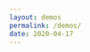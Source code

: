 ```yaml
---
layout: demos
permalink: /demos/
date: 2020-04-17
---
```


<div class="full-width">
<div class="demo-box">
   <a class="no-decoration" href="{{ '/repo/demos/00-simple/index.html' | prepend: site.url }}">
      <div style="background-image: url('https://plotboilerplate.io/repo/screenshots/screenshot-20190220_3_simpledemo.png');"></div>
   </a>
</div>
<div class="demo-box">
   <a class="no-decoration" href="{{ '/repo/demos/01-image/index.html' | prepend: site.url }}">
      <div style="background-image: url('https://plotboilerplate.io/repo/screenshots/preview-image-large.png');"></div>
   </a>
</div>
<div class="demo-box">
   <a class="no-decoration" href="{{ '/repo/demos/02-line-point-distance/index.html' | prepend: site.url }}">
      <div style="background-image: url('https://plotboilerplate.io/repo/screenshots/screenshot-20190220_2_line-to-point.png');"></div>
   </a>
</div>
<div class="demo-box">
   <a class="no-decoration" href="{{ '/repo/demos/03-random-scripture/index.html' | prepend: site.url }}">
      <div style="background-image: url('https://plotboilerplate.io/repo/screenshots/screenshot-20190117-0-random-scripture.png');"></div>
   </a>
</div>
<div class="demo-box">
   <a class="no-decoration" href="{{ '/repo/demos/04-vectorfield/index.html' | prepend: site.url }}">
      <div style="background-image: url('https://plotboilerplate.io/repo/screenshots/screenshot-20190220_1_vectorfield.png');"></div>
   </a>
</div>
<div class="demo-box">
   <a class="no-decoration" href="{{ '/repo/demos/05-circumcircle-animation/index.html' | prepend: site.url }}">
      <div style="background-image: url('https://plotboilerplate.io/repo/screenshots/screenshot-20190415_1_circumcircles.png');"></div>
   </a>
</div>
<div class="demo-box">
   <a class="no-decoration" href="{{ '/repo/demos/06-feigenbaum/index.html' | prepend: site.url }}">
      <div style="background-image: url('https://plotboilerplate.io/repo/screenshots/screenshot-20181212_3_feigenbaum.png');"></div>
   </a>
</div>
<div class="demo-box">
   <a class="no-decoration" href="{{ '/repo/demos/07-voronoi-and-delaunay/index.html' | prepend: site.url }}">
      <div style="background-image: url('https://plotboilerplate.io/repo/screenshots/screenshot-20190416_0_voronoi_delaunay.png');"></div>
   </a>
</div>
<div class="demo-box">
   <a class="no-decoration" href="{{ '/repo/demos/08-walking-triangles/index.html' | prepend: site.url }}">
      <div style="background-image: url('https://plotboilerplate.io/repo/screenshots/screenshot-20190911_0_walking_triangles.png');"></div>
   </a>
</div>
<div class="demo-box">
   <a class="no-decoration" href="{{ '/repo/demos/09-circular-distance-graph/index.html' | prepend: site.url }}">
      <div style="background-image: url('https://plotboilerplate.io/repo/screenshots/screenshot-20191218-circular-distance-walk.png');"></div>
   </a>
</div>
<div class="demo-box">
   <a class="no-decoration" href="{{ '/repo/demos/10-bezier-animation-gsap/index.html' | prepend: site.url }}">
      <div style="background-image: url('https://plotboilerplate.io/repo/screenshots/screenshot-20191218-tweenmax-bezier-animation.png');"></div>
   </a>
</div>
<div class="demo-box">
   <a class="no-decoration" href="{{ '/repo/demos/11-bezier-perpendiculars/index.html' | prepend: site.url }}">
      <div style="background-image: url('https://plotboilerplate.io/repo/screenshots/screenshot-20191218-bezier-perpendiculars.png');"></div>
   </a>
</div>
<div class="demo-box">
   <a class="no-decoration" href="{{ '/repo/demos/12-trace-bspline/index.html' | prepend: site.url }}">
      <div style="background-image: url('https://plotboilerplate.io/repo/screenshots/screenshot-20191218-tracing-bsplines.png');"></div>
   </a>
</div>
<div class="demo-box">
   <a class="no-decoration" href="{{ '/repo/demos/13-lissajous/index.html' | prepend: site.url }}">
      <div style="background-image: url('https://plotboilerplate.io/repo/screenshots/screenshot-20191229-lissajous.png');"></div>
   </a>
</div>
<div class="demo-box">
   <a class="no-decoration" href="{{ '/repo/demos/14-pursuit-curves/index.html' | prepend: site.url }}">
      <div style="background-image: url('https://plotboilerplate.io/repo/screenshots/screenshot-20200114-pursuit-curves.png');"></div>
   </a>
</div>
<div class="demo-box">
   <a class="no-decoration" href="{{ '/repo/demos/15-leaf-venation-patterns/index.html' | prepend: site.url }}">
      <div style="background-image: url('https://plotboilerplate.io/repo/screenshots/screenshot-20200317-leaf-venation-test.png');"></div>
   </a>
</div>
<div class="demo-box">
   <a class="no-decoration" href="{{ '/repo/demos/16-morley-trisectors/index.html' | prepend: site.url }}">
      <div style="background-image: url('https://plotboilerplate.io/repo/screenshots/screenshot-20200317-morley-triangle.png');"></div>
   </a>
</div>
<div class="demo-box">
   <a class="no-decoration" href="{{ '/repo/demos/17-hobby-curves/index.html' | prepend: site.url }}">
      <div style="background-image: url('https://plotboilerplate.io/repo/screenshots/screenshot-20200414-0-Hobby-and-cubic-spline-path.png');"></div>
   </a>
</div>
</div>
